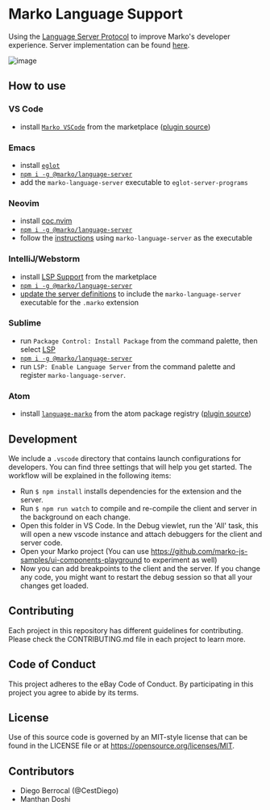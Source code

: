 # Marko Language Support

Using the [Language Server Protocol](https://langserver.org/) to improve Marko's developer experience.
Server implementation can be found [here](server).

![image](https://user-images.githubusercontent.com/1958812/62816318-f30e9700-bad9-11e9-82ba-ff3b360eb1f7.png)

## How to use

### VS Code

- install [`Marko VSCode`](https://marketplace.visualstudio.com/items?itemName=Marko-JS.marko-vscode) from the marketplace ([plugin source](clients/vscode))

### Emacs

- install [`eglot`](https://github.com/joaotavora/eglot)
- [`npm i -g @marko/language-server`](https://www.npmjs.com/package/@marko/language-server)
- add the `marko-language-server` executable to `eglot-server-programs`

### Neovim

- install [coc.nvim](https://github.com/neoclide/coc.nvim)
- [`npm i -g @marko/language-server`](https://www.npmjs.com/package/@marko/language-server)
- follow the [instructions](https://github.com/neoclide/coc.nvim/wiki/Language-servers#register-custom-language-servers) using `marko-language-server` as the executable

### IntelliJ/Webstorm

- install [LSP Support](https://plugins.jetbrains.com/plugin/10209-lsp-support) from the marketplace
- [`npm i -g @marko/language-server`](https://www.npmjs.com/package/@marko/language-server)
- [update the server definitions](https://github.com/gtache/intellij-lsp#add-a-language-server) to include the `marko-language-server` executable for the `.marko` extension

### Sublime

- run `Package Control: Install Package` from the command palette, then select [LSP](https://github.com/tomv564/LSP)
- [`npm i -g @marko/language-server`](https://www.npmjs.com/package/@marko/language-server)
- run `LSP: Enable Language Server` from the command palette and register `marko-language-server`.

### Atom

- install [`language-marko`](https://atom.io/packages/language-marko) from the atom package registry ([plugin source](clients/atom))

## Development

We include a `.vscode` directory that contains launch configurations for developers.
You can find three settings that will help you get started. The workflow will be
explained in the following items:

- Run `$ npm install` installs dependencies for the extension and the server.
- Run `$ npm run watch` to compile and re-compile the client and server in the background on each change.
- Open this folder in VS Code. In the Debug viewlet, run the 'All' task, this will open a new vscode instance and attach debuggers for the client and server code.
- Open your Marko project (You can use https://github.com/marko-js-samples/ui-components-playground to experiment as well)
- Now you can add breakpoints to the client and the server. If you change any code, you might want to restart the debug session so that all your changes get loaded.

## Contributing

Each project in this repository has different guidelines for contributing. Please check the CONTRIBUTING.md file in each project to learn more.

## Code of Conduct

This project adheres to the eBay Code of Conduct. By participating in this project you agree to abide by its terms.

## License

Use of this source code is governed by an MIT-style license that can be found in
the LICENSE file or at https://opensource.org/licenses/MIT.

## Contributors

- Diego Berrocal (@CestDiego)
- Manthan Doshi
